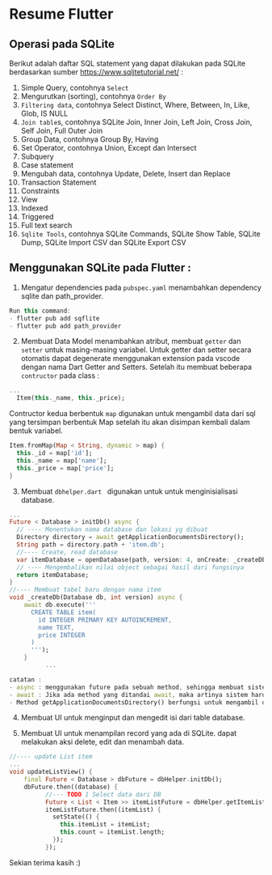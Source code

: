 <h1>Resume Flutter</h1>

## Operasi pada SQLite
Berikut adalah daftar SQL statement yang dapat dilakukan pada SQLite berdasarkan sumber https://www.sqlitetutorial.net/ :
1. Simple Query, contohnya ``Select``
2. Mengurutkan (sorting), contohnya ``Order By``
3. ``Filtering data``, contohnya Select Distinct, Where, Between, In, Like, Glob, IS NULL
4. ``Join table``s, contohnya SQLite Join, Inner Join, Left Join, Cross Join, Self Join, Full Outer
Join
5. Group Data, contohnya Group By, Having
6. Set Operator, contohnya Union, Except dan Intersect
7. Subquery
8. Case statement
9. Mengubah data, contohnya Update, Delete, Insert dan Replace
10. Transaction Statement
11. Constraints
12. View
13. Indexed
14. Triggered
15. Full text search
16. ``Sqlite Tools``, contohnya SQLite Commands, SQLite Show Table, SQLite Dump, SQLite Import CSV dan SQLite Export CSV

## Menggunakan SQLite pada Flutter :
1. Mengatur dependencies pada ``pubspec.yaml``
menambahkan dependency sqlite dan path_provider.
``` dart
Run this command:
- flutter pub add sqflite
- flutter pub add path_provider
```
2. Membuat Data Model 
menambahkan atribut, membuat ``getter`` dan ``setter`` untuk masing-masing variabel. Untuk getter dan setter secara otomatis dapat degenerate menggunakan extension pada vscode dengan nama Dart Getter and Setters. Setelah itu membuat beberapa ``contructor`` pada class :
```dart
...
  Item(this._name, this._price);

```
Contructor kedua berbentuk ``map`` digunakan untuk mengambil data dari sql yang tersimpan berbentuk Map setelah itu akan disimpan kembali dalam bentuk variabel.
```dart
Item.fromMap(Map < String, dynamic > map) {
  this._id = map['id'];
  this._name = map['name'];
  this._price = map['price'];
}
```
3. Membuat ``dbhelper.dart ``
digunakan untuk untuk menginisialisasi database.
```dart
...
Future < Database > initDb() async {
  // ---- Menentukan nama database dan lokasi yg dibuat
  Directory directory = await getApplicationDocumentsDirectory();
  String path = directory.path + 'item.db';
  //---- Create, read database
  var itemDatabase = openDatabase(path, version: 4, onCreate: _createDb);
  // ---- Mengembalikan nilai object sebagai hasil dari fungsinya
  return itemDatabase;
}
//---- Membuat tabel baru dengan nama item
void _createDb(Database db, int version) async {
    await db.execute('''
      CREATE TABLE item(
        id INTEGER PRIMARY KEY AUTOINCREMENT,
        name TEXT,
        price INTEGER
      )
      ''');
    }
          ...
```

```dart
catatan :
- async : menggunakan future pada sebuah method, sehingga membuat sistem menunggu sampai terjadi Blocking. Makanya, method tersebut harus ditandai dengan async.
- await : Jika ada method yang ditandai await, maka artinya sistem harus menunggu sampai syntax tersebut selesai berjalan.
- Method getApplicationDocumentsDirectory() berfungsi untuk mengambil direktori folder aplikasi untuk menempatkan data yang dibuat pengguna sehingga tidak dapat dibuat ulang oleh aplikasi tersebut.

```

4. Membuat UI untuk menginput dan mengedit isi dari table database.

5. Membuat UI untuk menampilan record yang ada di SQLite. dapat melakukan aksi delete, edit dan menambah data.
```dart
//---- update List item
...
void updateListView() {
    final Future < Database > dbFuture = dbHelper.initDb();
    dbFuture.then((database) {
          //--- TODO 1 Select data dari DB
          Future < List < Item >> itemListFuture = dbHelper.getItemList();
          itemListFuture.then((itemList) {
            setState(() {
              this.itemList = itemList;
              this.count = itemList.length;
            });
          });
```
Sekian terima kasih :)